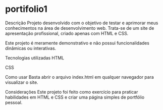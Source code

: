 #  portifolio1
 

Descrição
Projeto desenvolvido com o objetivo de testar e aprimorar meus conhecimentos na área de desenvolvimento web. Trata-se de um site de apresentação profissional, criado apenas com HTML e CSS.

Este projeto é meramente demonstrativo e não possui funcionalidades dinâmicas ou interativas.

Tecnologias utilizadas
HTML

CSS

Como usar
Basta abrir o arquivo index.html em qualquer navegador para visualizar o site.

Considerações
Este projeto foi feito como exercício para praticar habilidades em HTML e CSS e criar uma página simples de portfólio pessoal.
